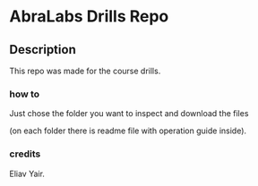 # AbraLabs Drills Repo

## Description

This repo was made for the course drills.

### how to

Just chose the folder you want to inspect and download the files

(on each folder there is readme file with operation guide inside).

### credits

Eliav Yair.
